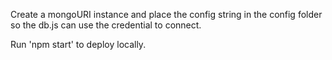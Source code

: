 Create a mongoURI instance and place the config string in the config folder so the db.js can use the credential to connect.

Run 'npm start' to deploy locally.
